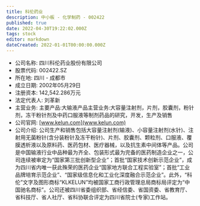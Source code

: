 ```yaml
---
title: 科伦药业
description: 中小板 - 化学制药 - 002422
published: true
date: 2022-04-30T19:22:02.000Z
tags: stock
editor: markdown
dateCreated: 2022-01-01T00:00:00.000Z
---
```


- 公司名称: 四川科伦药业股份有限公司
- 股票代码: 002422.SZ
- 所在地: 四川 - 成都市
- 成立日期: 2002年05月29日
- 注册资本: 142,542.286万元
- 法定代表人: 刘革新
- 主营业务: 主要产品:大输液产品主营业务:大容量注射剂，片剂，胶囊剂，粉针剂，冻干粉针剂及中药口服液等制剂药品的研究，开发，生产及销售
- 公司官网: [www.kelun.com](www.kelun.com)
- 公司介绍: 公司生产和销售包括大容量注射剂(输液)、小容量注射剂(水针)、注射用无菌粉针(含分装粉针及冻干粉针)、片剂、胶囊剂、颗粒剂、口服液、覆膜透析液以及原料药、医药包材、医疗器械，以及抗生素中间体等产品。公司是中国输液行业中品种最为齐全、包装形式最为完备的医药制造企业之一，公司连续被审定为“国家第三批创新型企业”；首批“国家技术创新示范企业”，成为四川省内唯一获此殊荣的医药企业“国家地方联合工程实验室”；首批“工业品牌培育示范企业”、“国家级信息化和工业化深度融合示范企业”。此外，“科伦”文字及图形商标“KLKELUN”均被国家工商行政管理总局商标局评定为“中国驰名商标”。公司还被四川省委组织部、省经信委、省国资委、省教育厅、省科技厅、省人社厅、省科协联合评定为四川省院士(专家)工作站。


